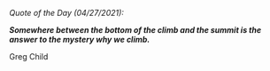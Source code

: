 *Quote of the Day (04/27/2021):*

_**Somewhere between the bottom of the climb and the summit is the answer to the mystery why we climb.**_

Greg Child